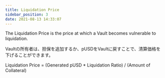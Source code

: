 ```yaml
---
title: Liquidation Price
sidebar_position: 3
date: 2021-08-13 14:33:07
---
```


The Liquidation Price is the price at which a Vault becomes vulnerable to liquidation.

Vaultの所有者は、担保を追加するか、pUSDをVaultに戻すことで、清算価格を下げることができます。

Liquidation Price = (Generated pUSD * Liquidation Ratio) / (Amount of Collateral)